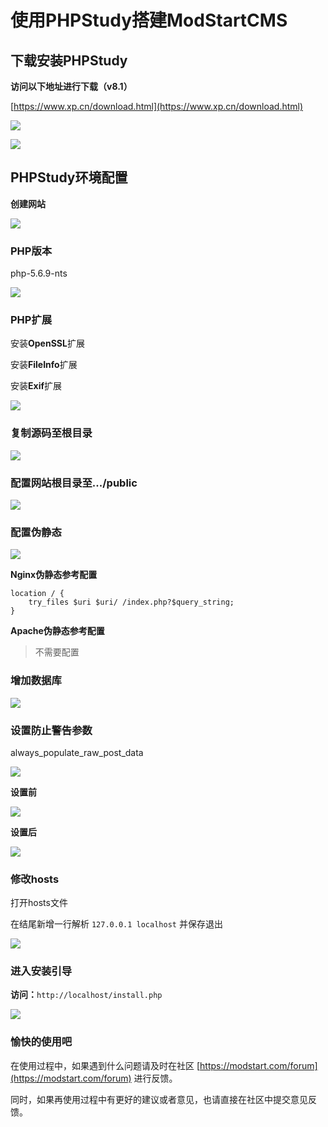 # 使用PHPStudy搭建ModStartCMS

## 下载安装PHPStudy

<strong>访问以下地址进行下载（v8.1）</strong>

[https://www.xp.cn/download.html](https://www.xp.cn/download.html)

<p><img style="max-width:500px;" src="https://mz-assets.tecmz.com/data//11.png"></p>

<p><img style="max-width:50px;" src="https://mz-assets.tecmz.com/data//22.png"></p>

## PHPStudy环境配置

<p><strong>创建网站</strong></p>
<p><img style="max-width:500px;" src="https://mz-assets.tecmz.com/data//1414.png"></p>

### PHP版本

php-5.6.9-nts
<p><img style="max-width:500px;" src="https://mz-assets.tecmz.com/data//33.png"></p>

### PHP扩展

<p>安装<strong>OpenSSL</strong>扩展</p>
<p>安装<strong>FileInfo</strong>扩展</p>
<p>安装<strong>Exif</strong>扩展</p>
<p><img style="max-width:500px;" src="https://mz-assets.tecmz.com/data//44.png"></p>

### 复制源码至根目录

<p><img style="max-width:500px;" src="https://mz-assets.tecmz.com/data//1010.png"></p>

### 配置网站根目录至.../public

<p><img style="max-width:500px;" src="https://mz-assets.tecmz.com/data//1212.png"></p>

### 配置伪静态

<p><img style="max-width:500px;" src="https://mz-assets.tecmz.com/data//1313.png"></p>

**Nginx伪静态参考配置**

```
location / {
    try_files $uri $uri/ /index.php?$query_string;
}
```

**Apache伪静态参考配置**

> 不需要配置

### 增加数据库
<p><img style="max-width:500px;" src="https://mz-assets.tecmz.com/data//88.png"></p>

### 设置防止警告参数
always_populate_raw_post_data
<p><img style="max-width:500px;" src="https://mz-assets.tecmz.com/data//55.png"></p>
<p><strong>设置前</strong></p>
<p><img style="max-width:500px;" src="https://mz-assets.tecmz.com/data//66.png"></p>
<p><strong>设置后</strong></p>
<p><img style="max-width:500px;" src="https://mz-assets.tecmz.com/data//77.png"></p>

### 修改hosts
<p>打开hosts文件</p>
<p>在结尾新增一行解析 <code>127.0.0.1 localhost</code> 并保存退出</p>
<p><img style="max-width:500px;" src="https://mz-assets.tecmz.com/data//99.png"></p>

### 进入安装引导
<p><strong>访问：</strong><code>http://localhost/install.php</code></p>
<p><img style="max-width:500px;" src="https://mz-assets.tecmz.com/data//1111.png"></p>

### 愉快的使用吧

在使用过程中，如果遇到什么问题请及时在社区 [https://modstart.com/forum](https://modstart.com/forum) 进行反馈。

同时，如果再使用过程中有更好的建议或者意见，也请直接在社区中提交意见反馈。
